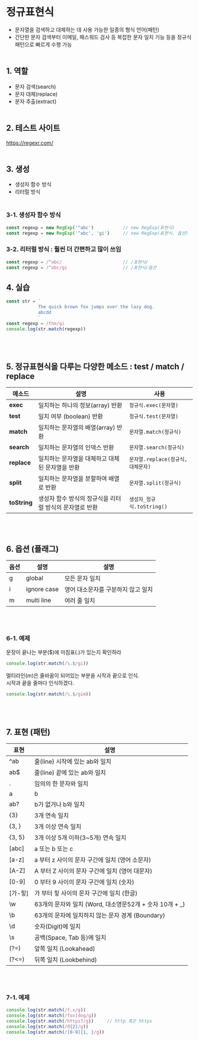 # 정규표현식
* 문자열을 검색하고 대체하는 데 사용 가능한 일종의 형식 언어(패턴)
* 간단한 문자 검색부터 이메일, 패스워드 검사 등 복잡한 문자 일치 기능 등을 정규식 패턴으로 빠르게 수행 가능
<br/><br/>

## 1. 역할
* 문자 검색(search)
* 문자 대체(replace)
* 문자 추출(extract)
<br/><br/>

## 2. 테스트 사이트
https://regexr.com/
<br/><br/>

## 3. 생성
* 생성자 함수 방식
* 리터럴 방식
<br/><br/>

### 3-1. 생성자 함수 방식
```javascript
const regexp = new RegExp('^abc')           // new RegExp(표현식)
const regexp = new RegExp('^abc', 'gi')     // new RegExp(표현식, 옵션)
```

### 3-2. 리터럴 방식 : 훨씬 더 간편하고 많이 쓰임
```javascript
const regexp = /^abc/                       // /표현식/
const regexp = /^abc/gi                     // /표현식/옵션
```

## 4. 실습
```javascript
const str = `
            The quick brown fox jumps over the lazy dog.
            abcdd
            `
const regexp = /the/gi
console.log(str.match(regexp))
```
<br/><br/>

## 5. 정규표현식을 다루는 다양한 메소드 : test / match / replace
메소드|설명|사용|
|---|---|---|
**exec**        | 일치하는 하나의 정보(array) 반환                            | `정규식.exec(문자열)`
**test**        | 일치 여부 (boolean) 반환                                    | `정규식.test(문자열)`
**match**       | 일치하는 문자열의 배열(array) 반환                          | `문자열.match(정규식)`
**search**      | 일치하는 문자열의 인덱스 반환                               | `문자열.search(정규식)`
**replace**     | 일치하는 문자열을 대체하고 대체된 문자열을 반환             | `문자열.replace(정규식, 대체문자)`
**split**       | 일치하는 문자열을 분할하여 배열로 반환                      | `문자열.split(정규식)`
**toString**    | 생성자 함수 방식의 정규식을 리터럴 방식의 문자열로 반환     | `생성자_정규식.toString()`
<br/><br/>

## 6. 옵션 (플래그)
옵션 | 설명 | 설명
|---|---|---|
g | global         | 모든 문자 일치
i | ignore case    | 영어 대소문자를 구분하지 않고 일치
m | multi line     | 여러 줄 일치
<br/><br/>

### 6-1. 예제
문장이 끝나는 부분($)에 마침표(.)가 있는지 확인하라
```javascript
console.log(str.match(/\.$/gi))
```

멀티라인(m)은 줄바꿈이 되어있는 부분을 시작과 끝으로 인식.  
시작과 끝을 줄마다 인식하겠다.
```javascript
console.log(str.match(/\.$/gim))
```
<br/><br/>

## 7. 표현 (패턴)
표현 | 설명
|---|---|
^ab      | 줄(line) 시작에 있는 ab와 일치
ab$      | 줄(line) 끝에 있는 ab와 일치
.        | 임의의 한 문자와 일치
a|b      | a 또는 bdhk dlfcl
ab?      | b가 없거나 b와 일치
{3}      | 3개 연속 일치
{3, }    | 3개 이상 연속 일치
{3, 5}   | 3개 이상 5개 이하(3~5개) 연속 일치
[abc]    | a 또는 b 또는 c
[a-z]    | a 부터 z 사이의 문자 구간에 일치 (영어 소문자)
[A-Z]    | A 부터 Z 사이의 문자 구간에 일치 (영어 대문자)
[0-9]    | 0 부터 9 사이의 문자 구간에 일치 (숫자)
[가-힣]  | 가 부터 힣 사이의 문자 구간에 일치 (한글)
\w       | 63개의 문자와 일치 (Word, 대소영문52개 + 숫자 10개 + _)
\b       | 63개의 문자에 일치하지 않는 문자 경계 (Boundary)
\d       | 숫자(Digit)에 일치
\s       | 공백(Space, Tab 등)에 일치
(?=)     | 앞쪽 일치 (Lookahead)
(?<=)    | 뒤쪽 일치 (Lookbehind)
<br/><br/>

### 7-1. 예제
```javascript
console.log(str.match(/f.x/g))
console.log(str.match(/fox|dog/g))
console.log(str.match(/https?/g))     // http 혹은 https
console.log(str.match(/d{2}/g))
console.log(str.match(/[0-9]{1, }/g))
```
